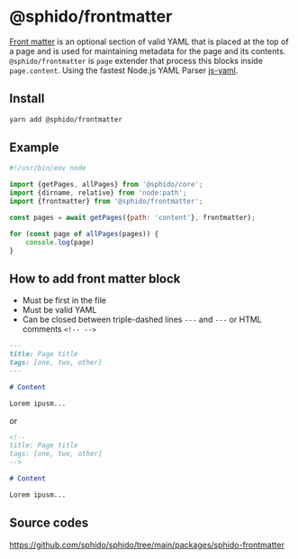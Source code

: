 # @sphido/frontmatter

[Front matter](https://jekyllrb.com/docs/front-matter/) is an optional section of valid
YAML that is placed at the top of a page and is used for maintaining metadata for the
page and its contents. `@sphido/frontmatter` is `page` extender that process this
blocks inside `page.content`. Using the fastest Node.js YAML Parser [js-yaml](https://github.com/nodeca/js-yaml).

## Install

```bash
yarn add @sphido/frontmatter
```

## Example

```javascript
#!/usr/bin/env node

import {getPages, allPages} from '@sphido/core';
import {dirname, relative} from 'node:path';
import {frontmatter} from '@sphido/frontmatter';

const pages = await getPages({path: 'content'}, frontmatter);

for (const page of allPages(pages)) {
	console.log(page)
}
```

## How to add front matter block

* Must be first in the file
* Must be valid YAML
* Can be closed between triple-dashed lines `---` and `---` or HTML comments `<!-- -->`

```markdown
---
title: Page title
tags: [one, two, other]
---

# Content

Lorem ipusm...
```

or

```markdown
<!--
title: Page title
tags: [one, two, other]
-->

# Content

Lorem ipusm...
```

## Source codes

https://github.com/sphido/sphido/tree/main/packages/sphido-frontmatter